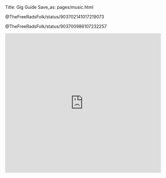 Title: Gig Guide
Save_as: pages/music.html

@TheFreeRadsFolk/status/903702141017219073

@TheFreeRadsFolk/status/903700986107232257

<iframe width="100%" height="450" scrolling="no" frameborder="no" allow="autoplay" src="https://w.soundcloud.com/player/?url=https%3A//api.soundcloud.com/users/1132572&color=%23ff5500&auto_play=false&hide_related=false&show_comments=true&show_user=true&show_reposts=false&show_teaser=true"></iframe>
